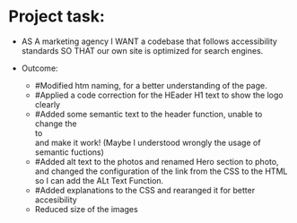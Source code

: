 # Project task:
* AS A marketing agency I WANT a codebase that follows accessibility standards SO THAT our own site is optimized for search engines.


* Outcome:

  * #Modified htm naming, for a better understanding of the page.
  * #Applied a code correction for the HEader H1 text to show the logo clearly
  * #Added some semantic text to the header function, unable to change the <div> to <section> and make it work! (Maybe I understood wrongly the usage of semantic fuctions)
  * #Added alt text to the photos and renamed Hero section to photo, and changed the configuration of the link from the CSS to the HTML so I can add the ALt Text Function.
  * #Added explanations to the CSS and rearanged it for better accesibility 
  * Reduced size of the images 
